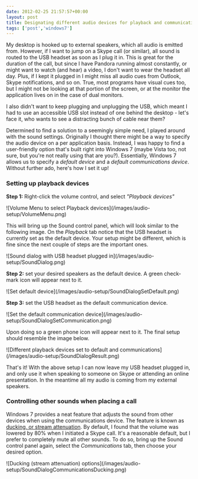 ```yaml
---
date: 2012-02-25 21:57:57+00:00
layout: post
title: Designating different audio devices for playback and communication on Windows 7
tags: ['post','windows7']
---
```


My desktop is hooked up to external speakers, which all audio is emitted from. However, if I want to jump on a Skype call (or similar), all sound is routed to the USB headset as soon as I plug it in. This is great for the duration of the call, but since I have Pandora running almost constantly, or might want to watch (and hear) a video, I don't want to wear the headset all day. Plus, if I kept it plugged in I might miss all audio cues from Outlook, Skype notifications, and so on. True, most programs have visual cues too, but I might not be looking at that portion of the screen, or at the monitor the application lives on in the case of dual monitors.

I also didn't want to keep plugging and unplugging the USB, which meant I had to use an accessible USB slot instead of one behind the desktop - let's face it, who wants to see a distracting bunch of cable near them?

Determined to find a solution to a seemingly simple need, I played around with the sound settings. Originally I thought there might be a way to specify the audio device on a per application basis. Instead, I was happy to find a user-friendly option that's built right into Windows 7 (maybe Vista too, not sure, but you're not really using that are you?). Essentially, Windows 7 allows us to specify a _default device_ and a _default communications device_. Without further ado, here's how I set it up!

### Setting up playback devices

**Step 1:** Right-click the volume control, and select _"Playback devices"_

<p class="text-center">
    ![Volume Menu to select Playback devices](/images/audio-setup/VolumeMenu.png)
</p>

This will bring up the Sound control panel, which will look similar to the following image. On the _Playback_ tab notice that the USB headset is currently set as the default device. Your setup might be different, which is fine since the next couple of steps are the important ones.

<p class="text-center">
    ![Sound dialog with USB headset plugged in](/images/audio-setup/SoundDialog.png)
</p>

**Step 2:** set your desired speakers as the default device. A green check-mark icon will appear next to it.

<p class="text-center">
    ![Set default device](/images/audio-setup/SoundDialogSetDefault.png)
</p>

**Step 3:** set the USB headset as the default communication device.

<p class="text-center">
    ![Set the default communication device](/images/audio-setup/SoundDialogSetCommunication.png)
</p>

Upon doing so a green phone icon will appear next to it. The final setup should resemble the image below.

<p class="text-center">
    ![Different playback devices set to default and communications](/images/audio-setup/SoundDialogResult.png)
</p>

That's it! With the above setup I can now leave my USB headset plugged in, and only use it when speaking to someone on Skype or attending an online presentation. In the meantime all my audio is coming from my external speakers.

### Controlling other sounds when placing a call

Windows 7 provides a neat feature that adjusts the sound from other devices when using the communications device. The feature is known as [ducking, or stream attenuation](http://msdn.microsoft.com/en-us/library/windows/desktop/dd316773%28v=vs.85%29.aspx). By default, I found that the volume was lowered by 80% when I initiated a Skype call. It's a reasonable default, but I prefer to completely mute all other sounds. To do so, bring up the Sound control panel again, select the _Communications_ tab, then choose your desired option.

<p class="text-center">
    ![Ducking (stream attenuation) options](/images/audio-setup/SoundDialogCommunicationsDucking.png)
</p>
